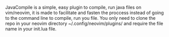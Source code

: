 JavaCompile is a simple, easy plugin to compile, run java files on vim/neovim, it is made to facilitate and fasten the proccess instead of going to the command line to compile, run you file.
You only need to clone the repo in your neovim directory ~/.config/neovim/plugins/ and require the file name in your init.lua file.
